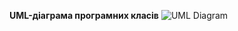 **UML-діаграма програмних класів**
![UML Diagram](https://github.com/oleksandrblazhko/ai-212-socheslo/assets/101970415/7c62c321-08fe-4542-8022-8394d94ceb2c)
